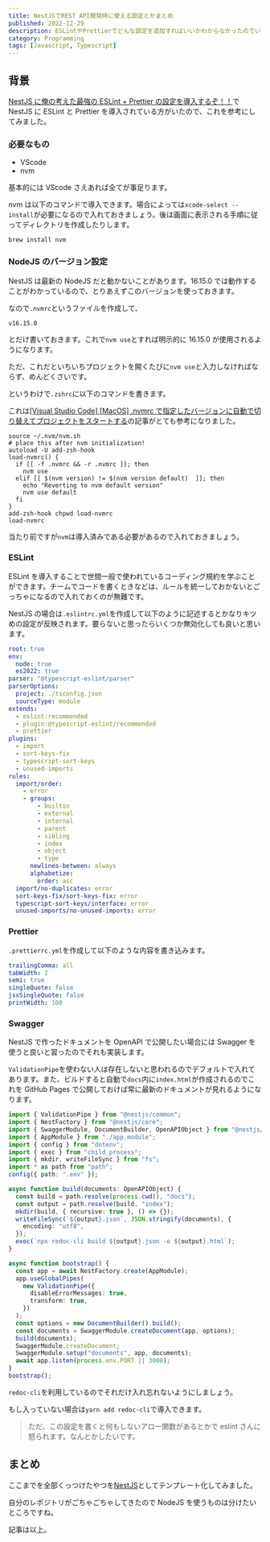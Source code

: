 ```yaml
---
title: NestJSでREST API開発時に使える設定とかまとめ
published: 2022-12-29
description: ESLintやPrettierでどんな設定を追加すればいいかわからなかったのでいろいろ参考にしてみました
category: Programming
tags: [Javascript, Typescript]
---
```


## 背景

[NestJS に俺の考えた最強の ESLint + Prettier の設定を導入するぞ！！](https://qiita.com/ganja_tuber/items/895e382cd4d3cfae23a7)で NestJS に ESLint と Prettier を導入されている方がいたので、これを参考にしてみました。

### 必要なもの

- VScode
- nvm

基本的には VScode さえあれば全てが事足ります。

nvm は以下のコマンドで導入できます。場合によっては`xcode-select --install`が必要になるので入れておきましょう。後は画面に表示される手順に従ってディレクトリを作成したりします。

```
brew install nvm
```

### NodeJS のバージョン設定

NestJS は最新の NodeJS だと動かないことがあります。16.15.0 では動作することがわかっているので、とりあえずこのバージョンを使っておきます。

なので`.nvmrc`というファイルを作成して、

```
v16.15.0
```

とだけ書いておきます。これで`nvm use`とすれば明示的に 16.15.0 が使用されるようになります。

ただ、これだといちいちプロジェクトを開くたびに`nvm use`と入力しなければならず、めんどくさいです。

というわけで`.zshrc`に以下のコマンドを書きます。

これは[[Visual Studio Code] [MacOS] .nvmrc で指定したバージョンに自動で切り替えてプロジェクトをスタートする](https://qiita.com/cleverdog/items/f50dcff0bc2905816b8e)の記事がとても参考になりました。

```
source ~/.nvm/nvm.sh
# place this after nvm initialization!
autoload -U add-zsh-hook
load-nvmrc() {
  if [[ -f .nvmrc && -r .nvmrc ]]; then
    nvm use
  elif [[ $(nvm version) != $(nvm version default)  ]]; then
    echo "Reverting to nvm default version"
    nvm use default
  fi
}
add-zsh-hook chpwd load-nvmrc
load-nvmrc
```

当たり前ですが`nvm`は導入済みである必要があるので入れておきましょう。

### ESLint

ESLint を導入することで世間一般で使われているコーディング規約を学ぶことができます。チームでコードを書くときなどは、ルールを統一しておかないとごっちゃになるので入れておくのが無難です。

NestJS の場合は`.eslintrc.yml`を作成して以下のように記述するとかなりキツめの設定が反映されます。要らないと思ったらいくつか無効化しても良いと思います。

```yml
root: true
env:
  node: true
  es2022: true
parser: "@typescript-eslint/parser"
parserOptions:
  project: ./tsconfig.json
  sourceType: module
extends:
  - eslint:recommended
  - plugin:@typescript-eslint/recommended
  - prettier
plugins:
  - import
  - sort-keys-fix
  - typescript-sort-keys
  - unused-imports
rules:
  import/order:
    - error
    - groups:
        - builtin
        - external
        - internal
        - parent
        - sibling
        - index
        - object
        - type
      newlines-between: always
      alphabetize:
        order: asc
  import/no-duplicates: error
  sort-keys-fix/sort-keys-fix: error
  typescript-sort-keys/interface: error
  unused-imports/no-unused-imports: error
```

### Prettier

`.prettierrc.yml`を作成して以下のような内容を書き込みます。

```yml
trailingComma: all
tabWidth: 2
semi: true
singleQuote: false
jsxSingleQuote: false
printWidth: 100
```

### Swagger

NestJS で作ったドキュメントを OpenAPI で公開したい場合には Swagger を使うと良いと習ったのでそれも実装します。

`ValidationPipe`を使わない人は存在しないと思われるのでデフォルトで入れてあります。また、ビルドすると自動で`docs`内に`index.html`が作成されるのでこれを GitHub Pages で公開しておけば常に最新のドキュメントが見れるようになります。

```ts
import { ValidationPipe } from "@nestjs/common";
import { NestFactory } from "@nestjs/core";
import { SwaggerModule, DocumentBuilder, OpenAPIObject } from "@nestjs/swagger";
import { AppModule } from "./app.module";
import { config } from "dotenv";
import { exec } from "child_process";
import { mkdir, writeFileSync } from "fs";
import * as path from "path";
config({ path: ".env" });

async function build(documents: OpenAPIObject) {
  const build = path.resolve(process.cwd(), "docs");
  const output = path.resolve(build, "index");
  mkdir(build, { recursive: true }, () => {});
  writeFileSync(`${output}.json`, JSON.stringify(documents), {
    encoding: "utf8",
  });
  exec(`npx redoc-cli build ${output}.json -o ${output}.html`);
}

async function bootstrap() {
  const app = await NestFactory.create(AppModule);
  app.useGlobalPipes(
    new ValidationPipe({
      disableErrorMessages: true,
      transform: true,
    })
  );
  const options = new DocumentBuilder().build();
  const documents = SwaggerModule.createDocument(app, options);
  build(documents);
  SwaggerModule.createDocument;
  SwaggerModule.setup("documents", app, documents);
  await app.listen(process.env.PORT || 3000);
}
bootstrap();
```

`redoc-cli`を利用しているのでそれだけ入れ忘れないようにしましょう。

もし入っていない場合は`yarn add redoc-cli`で導入できます。

> ただ、この設定を書くと何もしないアロー関数があるとかで eslint さんに怒られます。なんとかしたいです。

## まとめ

ここまでを全部くっつけたやつを[NestJS](https://github.com/MagiJS/NestJS)としてテンプレート化してみました。

自分のレポジトリがごちゃごちゃしてきたので NodeJS を使うものは分けたいところですね。

記事は以上。
